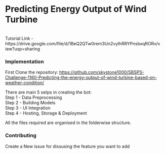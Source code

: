 # Predicting Energy Output of Wind Turbine
<br>
Tutorial Link - https://drive.google.com/file/d/1BeQ2QTw0rem3Un2vyIhRRYPnsbxqRORv/view?usp=sharing<br>

### Implementation

First Clone the repository: https://github.com/skystone1000/SBSPS-Challenge-1160-Predicting-the-energy-output-of-wind-turbine-based-on-weather-condition/

There are main 5 setps in creating the bot:<br>
 Step 1 - Data Preprocessing 	<br>
 Step 2 - Building Models <br>
 Step 3 - UI Integration 	<br>
 Step 4 - Hosting, Storage & Deployment <br>
 
 All the files required are organised in the folderwise structure.
 
 ### Contributing 
 Create a New issue for dissusing the feature you want to add
